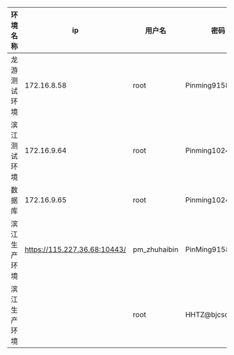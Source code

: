| 环境名称     | ip                           | 用户名       | 密码            | 备注   |
| ------------ | ---------------------------- | ------------ | --------------- | ------ |
| 龙游测试环境 | 172.16.8.58                  | root         | Pinming9158     |        |
| 滨江测试环境 | 172.16.9.64                  | root         | Pinming1024     |        |
| 数据库       | 172.16.9.65                  | root         | Pinming1024     |        |
| 滨江生产环境 | https://115.227.36.68:10443/ | pm_zhuhaibin | PinMing9158@!~3 | 堡垒机 |
| 滨江生产环境 |                              | root         | HHTZ@bjcsdn#vPC |        |
